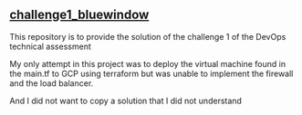 <h2><u>challenge1_bluewindow</u></h2> 
This repository is to provide the solution of the challenge 1 of the DevOps technical assessment

<p> My only attempt in this project was to deploy the virtual machine found in the main.tf to GCP using terraform but was unable to implement the firewall and the load balancer. </p>
<p> And I did not want to copy a solution that I did not understand </p>
